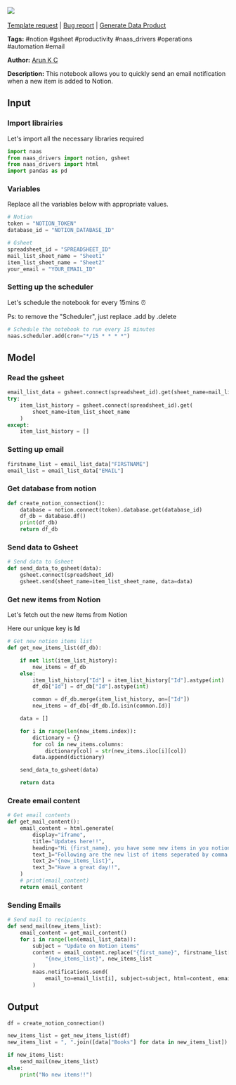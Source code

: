 <a href="https://app.naas.ai/user-redirect/naas/downloader?url=https://raw.githubusercontent.com/jupyter-naas/awesome-notebooks/master/Notion/Notion_Sent_Gmail_On_New_Item.ipynb" target="_parent"><img src="https://naasai-public.s3.eu-west-3.amazonaws.com/open_in_naas.svg"/></a><br><br><a href="https://github.com/jupyter-naas/awesome-notebooks/issues/new?assignees=&labels=&template=template-request.md&title=Tool+-+Action+of+the+notebook+">Template request</a> | <a href="https://github.com/jupyter-naas/awesome-notebooks/issues/new?assignees=&labels=bug&template=bug_report.md&title=Notion+-+Sent+Gmail+On+New+Item:+Error+short+description">Bug report</a> | <a href="https://app.naas.ai/user-redirect/naas/downloader?url=https://raw.githubusercontent.com/jupyter-naas/awesome-notebooks/master/Naas/Naas_Start_data_product.ipynb" target="_parent">Generate Data Product</a>

**Tags:** #notion #gsheet #productivity #naas_drivers #operations #automation #email

**Author:** [Arun K C](https://www.linkedin.com/in/arun-kc/)

**Description:** This notebook allows you to quickly send an email notification when a new item is added to Notion.

## Input

### Import librairies

Let's import all the necessary libraries required


```python
import naas
from naas_drivers import notion, gsheet
from naas_drivers import html
import pandas as pd
```

### Variables

Replace all the variables below with appropriate values.


```python
# Notion
token = "NOTION_TOKEN"
database_id = "NOTION_DATABASE_ID"

# Gsheet
spreadsheet_id = "SPREADSHEET_ID"
mail_list_sheet_name = "Sheet1"
item_list_sheet_name = "Sheet2"
your_email = "YOUR_EMAIL_ID"
```

### Setting up the scheduler

Let's schedule the notebook for every 15mins ⏰

Ps: to remove the "Scheduler", just replace .add by .delete


```python
# Schedule the notebook to run every 15 minutes
naas.scheduler.add(cron="*/15 * * * *")
```

## Model

### Read the gsheet


```python
email_list_data = gsheet.connect(spreadsheet_id).get(sheet_name=mail_list_sheet_name)
try:
    item_list_history = gsheet.connect(spreadsheet_id).get(
        sheet_name=item_list_sheet_name
    )
except:
    item_list_history = []
```

### Setting up email


```python
firstname_list = email_list_data["FIRSTNAME"]
email_list = email_list_data["EMAIL"]
```

### Get database from notion


```python
def create_notion_connection():
    database = notion.connect(token).database.get(database_id)
    df_db = database.df()
    print(df_db)
    return df_db
```

### Send data to Gsheet


```python
# Send data to Gsheet
def send_data_to_gsheet(data):
    gsheet.connect(spreadsheet_id)
    gsheet.send(sheet_name=item_list_sheet_name, data=data)
```

### Get new items from Notion

Let's fetch out the new items from Notion

Here our unique key is **Id**


```python
# Get new notion items list
def get_new_items_list(df_db):

    if not list(item_list_history):
        new_items = df_db
    else:
        item_list_history["Id"] = item_list_history["Id"].astype(int)
        df_db["Id"] = df_db["Id"].astype(int)

        common = df_db.merge(item_list_history, on=["Id"])
        new_items = df_db[~df_db.Id.isin(common.Id)]

    data = []

    for i in range(len(new_items.index)):
        dictionary = {}
        for col in new_items.columns:
            dictionary[col] = str(new_items.iloc[i][col])
        data.append(dictionary)

    send_data_to_gsheet(data)

    return data
```

### Create email content


```python
# Get email contents
def get_mail_content():
    email_content = html.generate(
        display="iframe",
        title="Updates here!!",
        heading="Hi {first_name}, you have some new items in you notion list",
        text_1="Following are the new list of items seperated by comma : ",
        text_2="{new_items_list}",
        text_3="Have a great day!!",
    )
    # print(email_content)
    return email_content
```

### Sending Emails


```python
# Send mail to recipients
def send_mail(new_items_list):
    email_content = get_mail_content()
    for i in range(len(email_list_data)):
        subject = "Update on Notion items"
        content = email_content.replace("{first_name}", firstname_list[i]).replace(
            "{new_items_list}", new_items_list
        )
        naas.notifications.send(
            email_to=email_list[i], subject=subject, html=content, email_from=your_email
        )
```

## Output


```python
df = create_notion_connection()
```


```python
new_items_list = get_new_items_list(df)
new_items_list = ", ".join([data["Books"] for data in new_items_list])
```


```python
if new_items_list:
    send_mail(new_items_list)
else:
    print("No new items!!")
```
